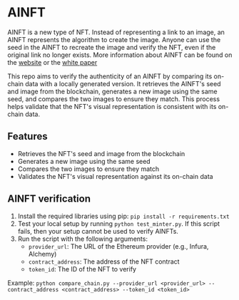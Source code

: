 # AINFT

AINFT is a new type of NFT. Instead of representing a link to an image, an AINFT represents the algorithm to create the image. Anyone can use the seed in the AINFT to recreate the image and verify the NFT, even if the original link no longer exists. More information about AINFT can be found on the [website](http://ainft.website) or the [white paper](http://ainft.website/paper.pdf)

This repo aims to verify the authenticity of an AINFT by comparing its on-chain data with a locally generated version. It retrieves the AINFT's seed and image from the blockchain, generates a new image using the same seed, and compares the two images to ensure they match. This process helps validate that the NFT's visual representation is consistent with its on-chain data.

## Features

* Retrieves the NFT's seed and image from the blockchain
* Generates a new image using the same seed
* Compares the two images to ensure they match
* Validates the NFT's visual representation against its on-chain data

## AINFT verification

1. Install the required libraries using pip: `pip install -r requirements.txt`
2. Test your local setup by running `python test_minter.py`. If this script fails, then your setup cannot be used to verify AINFTs.
3. Run the script with the following arguments:
	* `provider_url`: The URL of the Ethereum provider (e.g., Infura, Alchemy)
	* `contract_address`: The address of the NFT contract
	* `token_id`: The ID of the NFT to verify

Example: `python compare_chain.py --provider_url <provider_url> --contract_address <contract_address> --token_id <token_id>`


